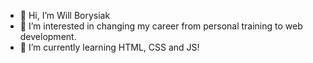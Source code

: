 - 👋 Hi, I’m Will Borysiak
- 👀 I’m interested in changing my career from personal training to web development.
- 🌱 I’m currently learning HTML, CSS and JS!

<!---
cardiocodes/cardiocodes is a ✨ special ✨ repository because its `README.md` (this file) appears on your GitHub profile.
You can click the Preview link to take a look at your changes.
--->
